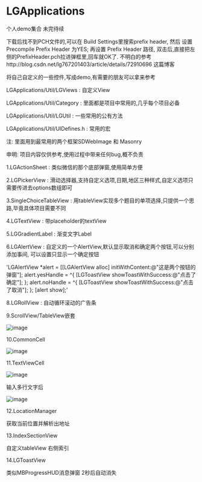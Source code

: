 # LGApplications
个人demo集合 未完待续

下载后找不到PCH文件的,可以在 Build Settings里搜索prefix header, 然后 设置 Precompile Prefix Header 为YES; 再设置 Prefix Header 路径, 双击后,直接把左侧的PrefixHeader.pch拉进弹框里,回车就OK了. 不明白的参考http://blog.csdn.net/lg767201403/article/details/72910696 这篇博客

将自己自定义的一些控件,写成demo,有需要的朋友可以拿来参考

LGApplications/Util/LGViews     :   自定义View

LGApplications/Util/Category    :   里面都是项目中常用的,几乎每个项目必备

LGApplications/Util/LGUtil      :   一些常用的公有方法

LGApplications/Util/UIDefines.h :   常用的宏

注:       里面用到最常用的两个框架SDWebImage 和 Masonry

申明:     项目内容仅供参考,使用过程中带来任何bug,概不负责

1.LGActionSheet                 :   类似微信的那个底部弹窗,使用简单方便

2.LGPickerView                  :   滑动选择器,支持自定义选项,日期,地区三种样式,自定义选项只需要传进去options数组即可

3.SingleChoiceTableView         :   用tableView实现多个题目的单项选择,只提供一个思路,毕竟具体项目需要不同

4.LGTextView                    :   带placeholder的textView

5.LGGradientLabel               :   渐变文字Label

6.LGAlertView                   :   自定义的一个AlertView,默认显示取消和确定两个按钮,可以分别添加事间, 可以设置只显示一个确定按钮

'LGAlertView *alert = [[LGAlertView alloc] initWithContent:@"这是两个按钮的弹窗"];
alert.yesHandle = ^{
[LGToastView showToastWithSuccess:@"点击了确定"];
};
alert.noHandle = ^{
[LGToastView showToastWithSuccess:@"点击了取消"];
};
[alert show];'


8.LGRollView                    :   自动循环滚动的广告条

9.ScrollView/TableView嵌套

![image](https://github.com/MrLee767201403/LGApplications/blob/master/Gif/scrollViews.gif)

10.CommonCell

![image](https://github.com/MrLee767201403/LGApplications/blob/master/Gif/CommonCell.png)

11.TextViewCell

![image](https://github.com/MrLee767201403/LGApplications/blob/master/Gif/TextCell未输入.png)

输入多行文字后

![image](https://github.com/MrLee767201403/LGApplications/blob/master/Gif/TextCell输入多行文字.png)

12.LocationManager

获取当前位置并解析出地址

13.IndexSectionView

自定义tableView 右侧索引 

14.LGToastView

类似MBProgressHUD消息弹窗 2秒后自动消失
